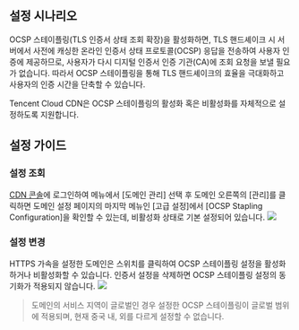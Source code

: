 ## 설정 시나리오
OCSP 스테이플링(TLS 인증서 상태 조회 확장)을 활성화하면, TLS 핸드셰이크 시 서버에서 사전에 캐싱한 온라인 인증서 상태 프로토콜(OCSP) 응답을 전송하여 사용자 인증에 제공하므로, 사용자가 다시 디지털 인증서 인증 기관(CA)에 조회 요청을 보낼 필요가 없습니다. 따라서 OCSP 스테이플링을 통해 TLS 핸드셰이크의 효율을 극대화하고 사용자의 인증 시간을 단축할 수 있습니다.

Tencent Cloud CDN은 OCSP 스테이플링의 활성화 혹은 비활성화를 자체적으로 설정하도록 지원합니다.

## 설정 가이드
### 설정 조회
[CDN 콘솔](https://console.cloud.tencent.com/cdn)에 로그인하여 메뉴에서 [도메인 관리] 선택 후 도메인 오른쪽의 [관리]를 클릭하면 도메인 설정 페이지의 마지막 메뉴인 [고급 설정]에서 [OCSP Stapling Configuration]을 확인할 수 있는데, 비활성화 상태로 기본 설정되어 있습니다.
![](https://main.qcloudimg.com/raw/a0f84d254848ea7c28a0642b3ab1866a.png)

###  설정 변경
HTTPS 가속을 설정한 도메인은 스위치를 클릭하여 OCSP 스테이플링 설정을 활성화하거나 비활성화할 수 있습니다. 인증서 설정을 삭제하면 OCSP 스테이플링 설정의 동기화가 적용되지 않습니다.
![](https://main.qcloudimg.com/raw/af090e9a10a99f552c2a57378d0b46ff.png)

>도메인의 서비스 지역이 글로벌인 경우 설정한 OCSP 스테이플링이 글로벌 범위에 적용되며, 현재 중국 내, 외를 다르게 설정할 수 없습니다.

